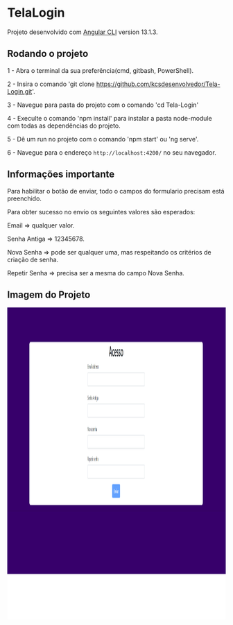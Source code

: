 # TelaLogin

Projeto desenvolvido com [Angular CLI](https://github.com/angular/angular-cli) version 13.1.3.

## Rodando o projeto

1 - Abra o terminal da sua preferência(cmd, gitbash, PowerShell).

2 - Insira o comando 'git clone https://github.com/kcsdesenvolvedor/Tela-Login.git'.

3 - Navegue para pasta do projeto com o comando 'cd Tela-Login'

4 - Execulte o comando 'npm install' para instalar a pasta node-module com todas as dependências do projeto.

5 - Dê um run no projeto com o comando 'npm start' ou 'ng serve'.

6 - Navegue para o endereço `http://localhost:4200/` no seu navegador.

## Informações importante

Para habilitar o botão de enviar, todo o campos do formulario precisam está preenchido.

Para obter sucesso no envio os seguintes valores são esperados:

Email => qualquer valor.

Senha Antiga => 12345678.

Nova Senha => pode ser qualquer uma, mas respeitando os critérios de criação de senha.

Repetir Senha => precisa ser a mesma do campo Nova Senha.

## Imagem do Projeto

<p>
  <img width = "960px" height = "720px" src="Tela-Login/src/assets/imagemProjeto.png" />
</p>


